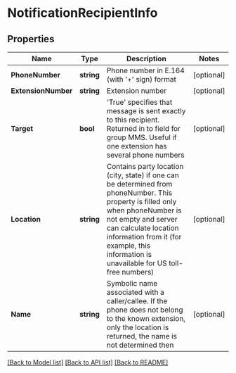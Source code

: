# NotificationRecipientInfo

## Properties
Name | Type | Description | Notes
------------ | ------------- | ------------- | -------------
**PhoneNumber** | **string** | Phone number in E.164 (with &#39;+&#39; sign) format | [optional] 
**ExtensionNumber** | **string** | Extension number | [optional] 
**Target** | **bool** | &#39;True&#39; specifies that message is sent exactly to this recipient. Returned in to field for group MMS. Useful if one extension has several phone numbers | [optional] 
**Location** | **string** | Contains party location (city, state) if one can be determined from phoneNumber. This property is filled only when phoneNumber is not empty and server can calculate location information from it (for example, this information is unavailable for US toll-free numbers) | [optional] 
**Name** | **string** | Symbolic name associated with a caller/callee. If the phone does not belong to the known extension, only the location is returned, the name is not determined then | [optional] 

[[Back to Model list]](../README.md#documentation-for-models) [[Back to API list]](../README.md#documentation-for-api-endpoints) [[Back to README]](../README.md)


